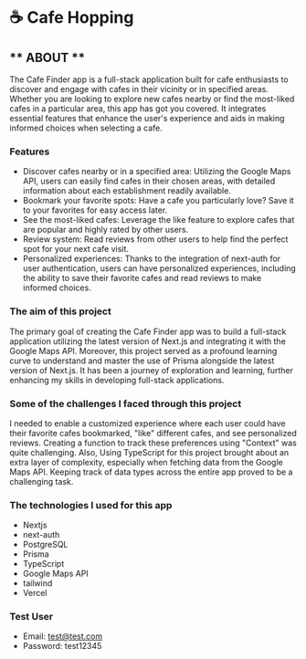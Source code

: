 # ☕️ Cafe Hopping

## ** ABOUT **

The Cafe Finder app is a full-stack application built for cafe enthusiasts to discover and engage with cafes in their vicinity or in specified areas. Whether you are looking to explore new cafes nearby or find the most-liked cafes in a particular area, this app has got you covered. It integrates essential features that enhance the user's experience and aids in making informed choices when selecting a cafe.

### Features

- Discover cafes nearby or in a specified area: Utilizing the Google Maps API, users can easily find cafes in their chosen areas, with detailed information about each establishment readily available.
- Bookmark your favorite spots: Have a cafe you particularly love? Save it to your favorites for easy access later.
- See the most-liked cafes: Leverage the like feature to explore cafes that are popular and highly rated by other users.
- Review system: Read reviews from other users to help find the perfect spot for your next cafe visit.
- Personalized experiences: Thanks to the integration of next-auth for user authentication, users can have personalized experiences, including the ability to save their favorite cafes and read reviews to make informed choices.

### The aim of this project

The primary goal of creating the Cafe Finder app was to build a full-stack application utilizing the latest version of Next.js and integrating it with the Google Maps API.
Moreover, this project served as a profound learning curve to understand and master the use of Prisma alongside the latest version of Next.js. It has been a journey of exploration and learning, further enhancing my skills in developing full-stack applications.

### Some of the challenges I faced through this project

I needed to enable a customized experience where each user could have their favorite cafes bookmarked, "like" different cafes, and see personalized reviews. Creating a function to track these preferences using "Context" was quite challenging.
Also, Using TypeScript for this project brought about an extra layer of complexity, especially when fetching data from the Google Maps API. Keeping track of data types across the entire app proved to be a challenging task.

### The technologies I used for this app

- Nextjs
- next-auth
- PostgreSQL
- Prisma
- TypeScript
- Google Maps API
- tailwind
- Vercel

### Test User

- Email: test@test.com
- Password: test12345
